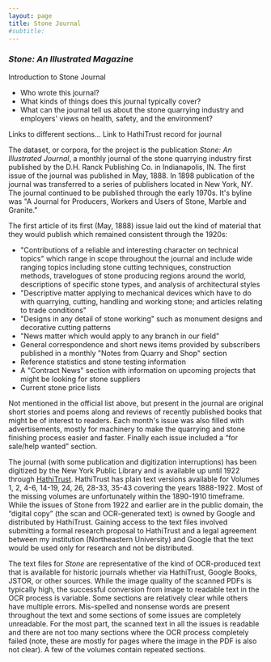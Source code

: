 ```yaml
---
layout: page
title: Stone Journal
#subtitle: 
---
```


### *Stone: An Illustrated Magazine*

Introduction to Stone Journal
- Who wrote this journal?
- What kinds of things does this journal typically cover?
- What can the journal tell us about the stone quarrying industry and employers' views on health, safety, and the environment?

Links to different sections...
Link to HathiTrust record for journal

The dataset, or corpora, for the project is the publication *Stone: An Illustrated Journal*, a monthly journal of the stone quarrying industry first published by the D.H. Ranck Publishing Co. in Indianapolis, IN. The first issue of the journal was published in May, 1888. In 1898 publication of the journal was transferred to a series of publishers located in New York, NY. The journal continued to be published through the early 1970s. It's byline was "A Journal for Producers, Workers and Users of Stone, Marble and Granite." 

The first article of its first (May, 1888) issue laid out the kind of material that they would publish which remained consistent through the 1920s:

- "Contributions of a reliable and interesting character on technical topics" which range in scope throughout the journal and include wide ranging topics including stone cutting techniques, construction methods, travelogues of stone producing regions around the world, descriptions of specific stone types, and analysis of architectural styles
- "Descriptive matter applying to mechanical devices which have to do with quarrying, cutting, handling and working stone; and articles relating to trade conditions"
- "Designs in any detail of stone working" such as monument designs and decorative cutting patterns
- "News matter which would apply to any branch in our field"
- General correspondence and short news items provided by subscribers published in a monthly "Notes from Quarry and Shop" section
- Reference statistics and stone testing information
- A "Contract News" section with information on upcoming projects that might be looking for stone suppliers
- Current stone price lists

Not mentioned in the official list above, but present in the journal are original short stories and poems along and reviews of recently published books that might be of interest to readers. Each month's issue was also filled with advertisements, mostly for machinery to make the quarrying and stone finishing process easier and faster. Finally each issue included a “for sale/help wanted” section.
 
The journal (with some publication and digitization interruptions) has been digitized by the New York Public Library and is available up until 1922 through [HathiTrust](https://catalog.hathitrust.org/Record/008616079). HathiTrust has plain text versions available for Volumes 1, 2, 4-6, 14-19, 24, 26, 28-33, 35-43 covering the years 1888-1922. Most of the missing volumes are unfortunately within the 1890-1910 timeframe. While the issues of Stone from 1922 and earlier are in the public domain, the “digital copy” (the scan and OCR-generated text) is owned by Google and distributed by HathiTrust. Gaining access to the text files involved submitting a formal research proposal to HathiTrust and a legal agreement between my institution (Northeastern University) and Google that the text would be used only for research and not be distributed.
 
The text files for *Stone* are representative of the kind of OCR-produced text that is available for historic journals whether via HathiTrust, Google Books, JSTOR, or other sources.  While the image quality of the scanned PDFs is typically high, the successful conversion from image to readable text in the OCR process is variable. Some sections are relatively clear while others have multiple errors. Mis-spelled and nonsense words are present throughout the text and some sections of some issues are completely unreadable. For the most part, the scanned text in all the issues is readable and there are not too many sections where the OCR process completely failed (note, these are mostly for pages where the image in the PDF is also not clear). A few of the volumes contain repeated sections.
